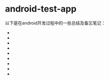# android-test-app

以下是在android开发过程中的一些总结及备忘笔记：<br/>

* [fundamentals of android project]:https://github.com/Novak12/android-test-app/blob/master/doc/fundamentals%20of%20android%20project.md
* [android intent]:https://github.com/Novak12/android-test-app/blob/master/doc/what%20is%20intent%20.md
* [android activity]:https://github.com/Novak12/android-test-app/blob/master/doc/android%20activity%20.md
* [android broadcast]:https://github.com/Novak12/android-test-app/blob/master/doc/android%20broadcast%20.md
* [android notification]:https://github.com/Novak12/android-test-app/blob/master/doc/android%20notification%20.md
* [android service]:https://github.com/Novak12/android-test-app/blob/master/doc/android%20service%20.md
* [how to create a camera app-- control camera]:https://github.com/Novak12/android-test-app/blob/master/doc/how%20to%20create%20a%20camera%20app--%20control%20camera.md
* [how to create a camera app-- record videos]:https://github.com/Novak12/android-test-app/blob/master/doc/how%20to%20create%20a%20camera%20app--%20record%20videos.md
* [how to create a camera app-- take photos]:https://github.com/Novak12/android-test-app/blob/master/doc/how%20to%20create%20a%20camera%20app--%20take%20photos.md

